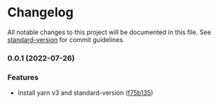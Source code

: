 # Changelog

All notable changes to this project will be documented in this file. See [standard-version](https://github.com/conventional-changelog/standard-version) for commit guidelines.

### 0.0.1 (2022-07-26)


### Features

* Install yarn v3 and standard-version ([f75b135](https://github.com/bcentdev/to-do-list/commit/f75b135cc661d2786179bb8639cfb1f48436f91f))
